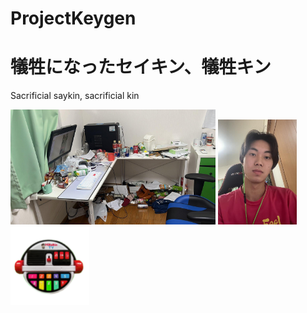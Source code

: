 # ProjectKeygen
# 犠牲になったセイキン、犠牲キン 
Sacrificial saykin, sacrificial kin

 <img src="./IMG_8090.png" width="65%"> 
 <img src="./SPOILER_IMG_7153.png" width="25%"> <img src="./emoji.png" width="25%"> 
